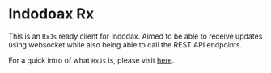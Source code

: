 # Indodoax Rx

This is an `RxJs` ready client for Indodax. Aimed to be able to receive updates using websocket while also being able to call the REST API endpoints.

For a quick intro of what `RxJs` is, please visit [here](http://reactivex.io/intro.html).